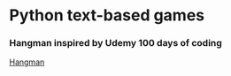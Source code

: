 # Python text-based games  
  
### Hangman inspired by Udemy 100 days of coding  
[Hangman](hangman-v01.py)